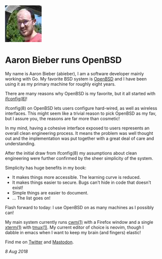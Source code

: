 <p><a href="/" alt="avatar" title="home page"><img src="qbit.jpeg" class="avatar"></a></p>

# Aaron Bieber runs OpenBSD

My name is Aaron Bieber (abieber), I am a software developer mainly
working with Go. My favorite BSD system is [OpenBSD] and I have been
using it as my primary machine for roughly eight years.

There are many reasons why OpenBSD is my favorite, but it all started with
[ifconfig(8)]!

ifconfig(8) on OpenBSD lets users configure hard-wired, as well as wireless
interfaces. This might seem like a trivial reason to pick OpenBSD as my fav,
but I assure you, the reasons are far more than cosmetic!

In my mind, having a cohesive interface exposed to users represents an
overall clean engineering process. It means the problem was well thought out
and the implementation was put together with a great deal of care and
understanding.

After the initial draw from ifconfig(8) my assumptions about clean
engineering were further confirmed by the sheer simplicity of the system.

Simplicity has huge benefits in my book:

  - It makes things more accessible. The learning curve is reduced.
  - It makes things easier to secure. Bugs can't hide in code that doesn't
    exist!
  - Simple things are easier to document.
  - ... The list goes on!

Flash forward to today: I use OpenBSD on as many machines as I possibly can!

My main system currently runs [cwm(1)] with a Firefox window and a single [xterm(1)]
with [tmux(1)]. My current editor of choice is neovim, though I dabble in emacs
when I want to keep my brain (and fingers) elastic!

Find me on [Twitter] and [Mastodon].

_8 Aug 2018_

[Twitter]: https://twitter.com/qb1t
[Mastodon]: https://bsd.network/@qbit
[OpenBSD]: https://www.openbsd.org
[ifconfig(8)]: https://man.openbsd.org/ifconfig.8
[cwm(1)]: https://man.openbsd.org/cwm.1
[xterm(1)]: https://man.openbsd.org/xterm.1
[tmux(1)]: https://man.openbsd.org/tmux.1
